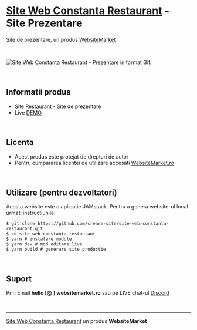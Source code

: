 ﻿# [Site Web Constanta Restaurant](https://site-web-constanta-restaurant.websitemarket.ro/) - Site Prezentare

Site de prezentare, un produs [WebsiteMarket](https://websitemarket.ro)

<br />

![Site Web Constanta Restaurant - Prezentare in format Gif.](https://raw.githubusercontent.com/creare-site/static/master/produse/site-web-constanta-restaurant-intro.gif)

<br />

## Informatii produs

- Site Restaurant - Site de prezentare
- Live [DEMO](https://site-web-constanta-restaurant.websitemarket.ro)
 
<br />

## Licenta

- Acest produs este protejat de drepturi de autor
- Pentru cumpararea licentei de utilizare accesati [WebsiteMarket.ro](https://websitemarket.ro) 

<br />

## Utilizare (pentru dezvoltatori)

Acesta website este o aplicatie JAMstack. Pentru a genera website-ul local urmati instructiunile:

```
$ git clone https://github.com/creare-site/site-web-constanta-restaurant.git
$ cd site-web-constanta-restaurant
$ yarn # instalare module
$ yarn dev # mod editare live
$ yarn build # generare site productie
```

<br />

## Suport

Prin Email **hello [@ ] websitemarket.ro** sau pe LIVE chat-ul [Discord](https://discord.gg/MFRQmAk)

<br />

---
[Site Web Constanta Restaurant](https://site-web-constanta-restaurant.websitemarket.ro/) un produs **WebsiteMarket**
